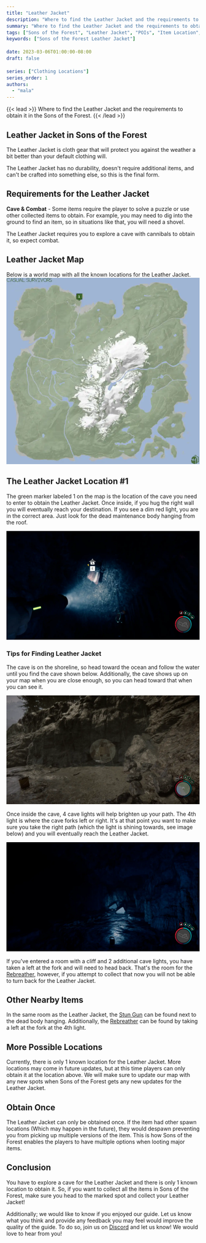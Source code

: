 ```yaml
---
title: "Leather Jacket"
description: "Where to find the Leather Jacket and the requirements to obtain it in the Sons of the Forest."
summary: "Where to find the Leather Jacket and the requirements to obtain it. Click here to learn more about it!"
tags: ["Sons of the Forest", "Leather Jacket", "POIs", "Item Location", "Map"]
keywords: ["Sons of the Forest Leather Jacket"]

date: 2023-03-06T01:00:00-08:00
draft: false

series: ["Clothing Locations"]
series_order: 1
authors:
  - "mala"
---
```


{{< lead >}}
Where to find the Leather Jacket and the requirements to obtain it in the Sons of the Forest.
{{< /lead >}}

## Leather Jacket in Sons of the Forest
The Leather Jacket is cloth gear that will protect you against the weather a bit better than your default clothing will. 

The Leather Jacket has no durability, doesn't require additional items, and can't be crafted into something else, so this is the final form.

## Requirements for the Leather Jacket
**Cave & Combat** - Some items require the player to solve a puzzle or use other collected items to obtain. For example, you may need to dig into the ground to find an item, so in situations like that, you will need a shovel. 

The Leather Jacket requires you to explore a cave with cannibals to obtain it, so expect combat. 

## Leather Jacket Map
Below is a world map with all the known locations for the Leather Jacket.
![Sons of the Forest Leather Jacket Map Location](img/map.webp)

## The Leather Jacket Location #1
The green marker labeled 1 on the map is the location of the cave you need to enter to obtain the Leather Jacket. Once inside, if you hug the right wall you will eventually reach your destination. If you see a dim red light, you are in the correct area. Just look for the dead maintenance body hanging from the roof.

![Sons of the Forest Leather Jacket](featured.webp)

### Tips for Finding Leather Jacket
The cave is on the shoreline, so head toward the ocean and follow the water until you find the cave shown below. Additionally, the cave shows up on your map when you are close enough, so you can head toward that when you can see it. 

![Sons of the Forest Leather Jacket Cave](img/caveentrance.webp)

Once inside the cave, 4 cave lights will help brighten up your path. The 4th light is where the cave forks left or right. It's at that point you want to make sure you take the right path (which the light is shining towards, see image below) and you will eventually reach the Leather Jacket. 

![Sons of the Forest Leather Jacket 4th Light](img/fourthlight.webp)

If you've entered a room with a cliff and 2 additional cave lights, you have taken a left at the fork and will need to head back. That's the room for the [Rebreather](/sons-of-the-forest/guides/rebreather/), however, if you attempt to collect that now you will not be able to turn back for the Leather Jacket.

## Other Nearby Items 
In the same room as the Leather Jacket, the [Stun Gun](/sons-of-the-forest/guides/stun-gun/) can be found next to the dead body hanging. Additionally, the [Rebreather](/sons-of-the-forest/guides/rebreather/) can be found by taking a left at the fork at the 4th light. 

## More Possible Locations
Currently, there is only 1 known location for the Leather Jacket. More locations may come in future updates, but at this time players can only obtain it at the location above.
We will make sure to update our map with any new spots when Sons of the Forest gets any new updates for the Leather Jacket.

## Obtain Once
The Leather Jacket can only be obtained once. If the item had other spawn locations (Which may happen in the future), they would despawn preventing you from picking up multiple versions of the item. This is how Sons of the Forest enables the players to have multiple options when looting major items. 

## Conclusion
You have to explore a cave for the Leather Jacket and there is only 1 known location to obtain it. So, if you want to collect all the items in Sons of the Forest, make sure you head to the marked spot and collect your Leather Jacket!

Additionally; we would like to know if you enjoyed our guide. Let us know what you think and provide any feedback you may feel would improve the quality of the guide. To do so, join us on [Discord](https://discord.gg/ZXp93XsKnN) and let us know! We would love to hear from you! 
